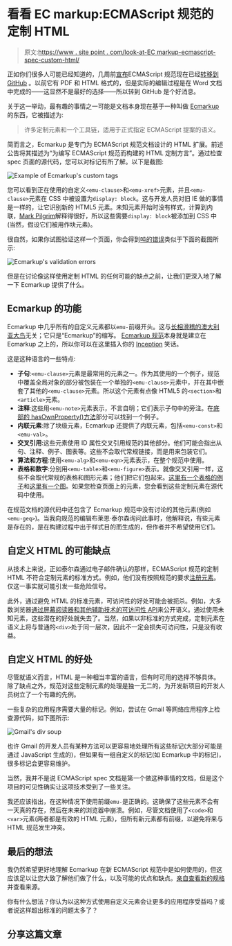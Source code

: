# 看看 EC markup:ECMAScript 规范的定制 HTML

> 原文:[https://www . site point . com/look-at-EC markup-ecmascript-spec-custom-html/](https://www.sitepoint.com/look-at-ecmarkup-ecmascript-spec-custom-html/)

正如你们很多人可能已经知道的，几周前[宣布](https://github.com/tc39/ecma262/releases/tag/es2016-draft-1)ECMAScript 规范现在已经[转移到 GitHub](http://tc39.github.io/ecma262/) 。以前它有 PDF 和 HTML 格式的，但是实际的编辑过程是在 Word 文档中完成的——这显然不是最好的选择——所以转到 GitHub 是个好消息。

关于这一举动，最有趣的事情之一可能是文档本身现在基于一种叫做 [Ecmarkup](http://bterlson.github.io/ecmarkup/) 的东西，它被描述为:

> 许多定制元素和一个工具链，适用于正式指定 ECMAScript 提案的语义。

简而言之，Ecmarkup 是专门为 ECMAScript 规范文档设计的 HTML 扩展。前述公告将其描述为“为编写 ECMAScript 规范而构建的 HTML 定制方言”。通过检查 spec 页面的源代码，您可以对标记有所了解。以下是截图:

![Example of Ecmarkup's custom tags](../Images/4283d940c3d021bf1b1338716a21eb4d.png)

您可以看到正在使用的自定义`<emu-clause>`和`<emu-xref>`元素，并且`<emu-clause>`元素在 CSS 中被设置为`display: block`。这与开发人员对旧 IE 做的事情是一样的，让它识别新的 HTML5 元素。未知元素开始时没有样式，计算到内联，[Mark Pilgrim](http://diveintohtml5.info/semantics.html#unknown-elements)解释得很好，所以这些需要`display: block`被添加到 CSS 中(当然，假设它们被用作块元素)。

很自然，如果你试图验证这样一个页面，你会得到[吨的错误](https://html5.validator.nu/?doc=http%3A%2F%2Ftc39.github.io%2Fecma262)类似于下面的截图所示:

![Ecmarkup's validation errors](../Images/23cfccbc143479ce1e91b7cd2edb66e1.png)

但是在讨论像这样使用定制 HTML 的任何可能的缺点之前，让我们更深入地了解一下 Ecmarkup 提供了什么。

## Ecmarkup 的功能

Ecmarkup 中几乎所有的自定义元素都以`emu-`前缀开头。这与[长相滑稽的澳大利亚大鸟](https://en.wikipedia.org/wiki/Emu)无关；它只是“Ecmarkup”的缩写。 [Ecmarkup 规范](http://bterlson.github.io/ecmarkup/)本身就是建立在 Ecmarkup 之上的，所以你可以在这里插入你的 [Inception](http://www.imdb.com/title/tt1375666/) 笑话。

这是这种语言的一些特点:

*   **子句**:`<emu-clause>`元素是最常用的元素之一。作为其使用的一个例子，规范中覆盖全局对象的部分被包装在一个单独的`<emu-clause>`元素中，并在其中嵌套了其他的`<emu-clause>`元素。所以这个元素有点像 HTML5 的`<section>`和`<article>`元素。
*   **注释**:这些用`<emu-note>`元素表示，不言自明；它们表示子句中的旁注。在[底部的 hasOwnProperty()方法](http://tc39.github.io/ecma262/#sec-object.prototype.hasownproperty)部分可以找到一个例子。
*   **内联元素**:除了块级元素，Ecmarkup 还提供了内联元素，包括`<emu-const>`和`<emu-val>`。
*   **交叉引用**:这些元素使用 ID 属性交叉引用规范的其他部分。他们可能会指出从句、注释、例子、图表等。这些不会取代常规链接，而是用来包装它们。
*   **算法和方程**:使用`<emu-alg>`和`<emu-eqn>`元素表示，在整个规范中使用。
*   **表格和数字**:分别用`<emu-table>`和`<emu-figure>`表示。就像交叉引用一样，这些不会取代常规的表格和图形元素；他们把它们包起来。[这里有一个表格的例子](http://tc39.github.io/ecma262/#table-9)和[这里有一个图](http://tc39.github.io/ecma262/#figure-1)。如果您检查页面上的元素，您会看到这些定制元素在源代码中使用。

在规范文档的源代码中还包含了 Ecmarkup 规范中没有讨论的其他元素(例如`<emu-geq>`)。当我向规范的编辑布莱恩·泰尔森询问此事时，他解释说，有些元素是存在的，是在构建过程中出于样式目的而生成的，但作者并不希望使用它们。

## 自定义 HTML 的可能缺点

从技术上来说，正如泰尔森通过电子邮件确认的那样，ECMAScript 规范的定制 HTML 不符合定制元素的标准方式。例如，他们没有按照规范的要求[注册元素](http://webcomponents.org/articles/introduction-to-custom-elements/)。仅这一事实就可能引发一些危险信号。

此外，通过避免 HTML 的标准元素，可访问性的好处可能会被扼杀。例如，大多数浏览器[通过屏幕阅读器和其他辅助技术的可访问性 API](http://www.html5accessibility.com/)来公开语义。通过使用未知元素，这些潜在的好处就失去了。当然，如果以非标准的方式完成，定制元素在语义上将与普通的`<div>`处于同一层次，因此不一定会损失可访问性，只是没有收益。

## 自定义 HTML 的好处

尽管就语义而言，HTML 是一种相当丰富的语言，但有时可用的选择不够具体。除了缺点之外，规范对这些定制元素的处理是独一无二的，为开发新项目的开发人员树立了一个有趣的先例。

一些复杂的应用程序需要大量的标记。例如，尝试在 Gmail 等网络应用程序上检查源代码，如下图所示:

![Gmail's div soup](../Images/3872e06de884f4ec005ed2dc0c8e3bde.png)

也许 Gmail 的开发人员有某种方法可以更容易地处理所有这些标记(大部分可能是通过 JavaScript 生成的)，但如果有一组自定义的标记(如 Ecmarkup 中的标记)，很多标记会更容易维护。

当然，我并不是说 ECMAScript spec 文档是第一个做这种事情的文档，但是这个项目的可见性确实让这项技术受到了一些关注。

我还应该指出，在这种情况下使用前缀`emu-`是正确的。这确保了这些元素不会有一天真的存在，然后在未来的浏览器中崩溃。例如，尽管文档使用了`<code>`和`<var>`元素(两者都是有效的 HTML 元素)，但所有新元素都有前缀，以避免将来与 HTML 规范发生冲突。

## 最后的想法

我仍然希望更好地理解 Ecmarkup 在新 ECMAScript 规范中是如何使用的，但这应该足以让您大致了解他们做了什么，以及可能的优点和缺点。[亲自查看新的规格](http://tc39.github.io/ecma262/)并查看来源。

你有什么想法？你认为以这种方式使用自定义元素会让更多的应用程序受益吗？或者说这样超出标准的问题太多了？

## 分享这篇文章